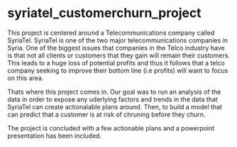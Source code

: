 # syriatel_customerchurn_project

This project is centered around a Telecommunications company called SyriaTel. SyriaTel is one of the two major telecommunications companies in Syria. One of the biggest issues that companies in the Telco industry have is that not all clients or customers that they gain will remain their customers. This leads to a huge loss of potential profits and thus it follows that a telco company seeking to improve their bottom line (i.e profits) will want to focus on this area.

Thats where this project comes in. Our goal was to run an analysis of the data in order to expose any uderlying factors and trends in the data that SyriaTel can create actionalable plans around. Then, to build a model that can predict that a customer is at risk of chruning before they churn.

The project is concluded with a few actionable plans and a powerpoint presentation has been included.